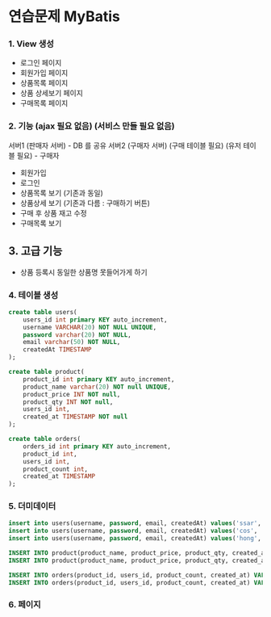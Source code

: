 # 연습문제 MyBatis

### 1. View 생성

-   로그인 페이지
-   회원가입 페이지
-   상품목록 페이지
-   상품 상세보기 페이지
-   구매목록 페이지

### 2. 기능 (ajax 필요 없음) (서비스 만들 필요 없음)

서버1 (판매자 서버) - DB 를 공유
서버2 (구매자 서버)
(구매 테이블 필요)
(유저 테이블 필요) - 구매자

-   회원가입
-   로그인
-   상품목록 보기 (기존과 동일)
-   상품상세 보기 (기존과 다름 : 구매하기 버튼)
-   구매 후 상품 재고 수정
-   구매목록 보기

## 3. 고급 기능

-   상품 등록시 동일한 상품명 못들어가게 하기

### 4. 테이블 생성

```sql
create table users(
    users_id int primary KEY auto_increment,
    username VARCHAR(20) NOT NULL UNIQUE,
    password varchar(20) NOT NULL,
    email varchar(50) NOT NULL,
    createdAt TIMESTAMP
);

create table product(
    product_id int primary KEY auto_increment,
    product_name varchar(20) NOT null UNIQUE,
    product_price INT NOT null,
    product_qty INT NOT null,
    users_id int,
    created_at TIMESTAMP NOT null
);

create table orders(
    orders_id int primary KEY auto_increment,
    product_id int,
    users_id int,
    product_count int,
    created_at TIMESTAMP
);
```

### 5. 더미데이터

```sql
insert into users(username, password, email, createdAt) values('ssar', '1234', 'ssar@nate.com', NOW());
insert into users(username, password, email, createdAt) values('cos', '1234', 'cos@nate.com', NOW());
insert into users(username, password, email, createdAt) values('hong', '1234', 'hong@nate.com', NOW());

INSERT INTO product(product_name, product_price, product_qty, created_at) VALUES('바나나', 3000, 98,1, NOW());
INSERT INTO product(product_name, product_price, product_qty, created_at) VALUES('딸기', 2000, 100,2, NOW());

INSERT INTO orders(product_id, users_id, product_count, created_at) VALUES(1, 1, 10, NOW());
INSERT INTO orders(product_id, users_id, product_count, created_at) VALUES(2, 2, 20, NOW());

```

### 6. 페이지
